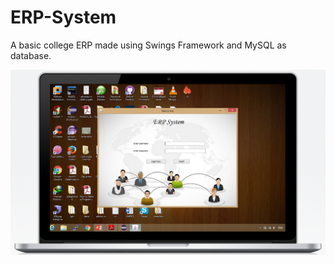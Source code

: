 # ERP-System
A basic college ERP made using Swings Framework and MySQL as database.

![Screenshots](/erp.PNG)
